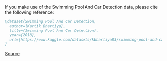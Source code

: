 If you make use of the Swimming Pool And Car Detection data, please cite the following reference:

``` bibtex 
@dataset{Swimming Pool And Car Detection,
  author={Kartik Bhartiya},
  title={Swimming Pool And Car Detection},
  year={2018},
  url={https://www.kaggle.com/datasets/kbhartiya83/swimming-pool-and-car-detection}
}
```

[Source](https://www.kaggle.com/datasets/kbhartiya83/swimming-pool-and-car-detection)